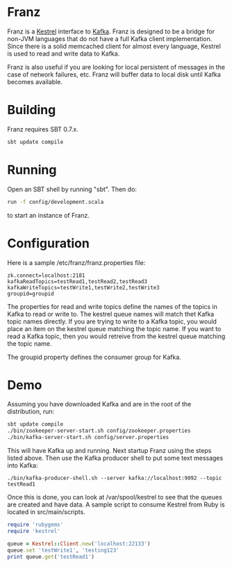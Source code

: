 # Franz

Franz is a [Kestrel](http://github.com/robey/kestrel) interface to [Kafka](http://incubator.apache.org/kafka/).  Franz is designed to be a bridge for non-JVM languages that do not have a full Kafka client implementation.  Since there is a solid memcached client for almost every language, Kestrel is used to read and write data to Kafka.

Franz is also useful if you are looking for local persistent of messages in the case of network failures, etc.  Franz will buffer data to local disk until Kafka becomes available.

# Building

Franz requires SBT 0.7.x. 

```bash
sbt update compile
```

# Running

Open an SBT shell by running "sbt".  Then do:

```bash
run -f config/development.scala
```

to start an instance of Franz.

# Configuration

Here is a sample /etc/franz/franz.properties file:

```
zk.connect=localhost:2181
kafkaReadTopics=testRead1,testRead2,testRead3
kafkaWriteTopics=testWrite1,testWrite2,testWrite3
groupid=groupid
```

The properties for read and write topics define the names of the topics in Kafka to read or write to.  The kestrel queue names will match thet Kafka topic names directly.  If you are trying to write to a Kafka topic, you would place an item on the kestrel queue matching the topic name.  If you want to read a Kafka topic, then you would retreive from the kestrel queue matching the topic name.

The groupid property defines the consumer group for Kafka.

# Demo

Assuming you have downloaded Kafka and are in the root of the distribution, run:

```bash
sbt update compile
./bin/zookeeper-server-start.sh config/zookeeper.properties
./bin/kafka-server-start.sh config/server.properties
```

This will have Kafka up and running.  Next startup Franz using the steps listed above.  Then use the Kafka producer shell to put some text messages into Kafka:

```
./bin/kafka-producer-shell.sh --server kafka://localhost:9092 --topic testRead1
```

Once this is done, you can look at /var/spool/kestrel to see that the queues are created and have data.  A sample script to consume Kestrel from Ruby is located in src/main/scripts.

```ruby
require 'rubygems'
require 'kestrel'

queue = Kestrel::Client.new('localhost:22133')
queue.set 'testWrite1', 'testing123'
print queue.get('testRead1')
```
